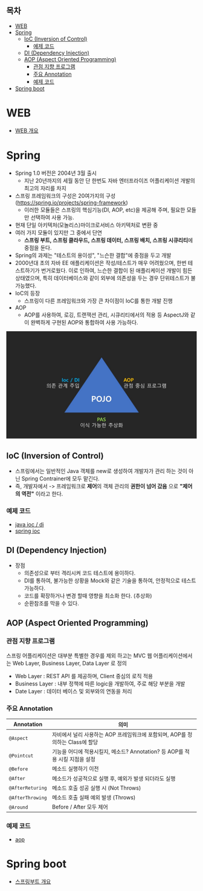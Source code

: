## 목차

- [WEB](#web)
- [Spring](#spring)
  - [IoC (Inversion of Control)](#ioc-inversion-of-control)
    - [예제 코드](#예제-코드)
  - [DI (Dependency Injection)](#di-dependency-injection)
  - [AOP (Aspect Oriented Programming)](#aop-aspect-oriented-programming)
    - [관점 지향 프로그램](#관점-지향-프로그램)
    - [주요 Annotation](#주요-annotation)
    - [예제 코드](#예제-코드-1)
- [Spring boot](#spring-boot)

# WEB

- [WEB 개요](./1_web)

# Spring

- Spring 1.0 버전은 2004년 3월 출시
  - 지난 20년까지의 세월 동안 단 한번도 자바 엔터프라이즈 어플리케이션 개발의 최고의 자리를 차지
- 스프링 프레임워크의 구성은 20여가지의 구성(https://spring.io/projects/spring-framework)
  - 이러한 모듈들은 스프링의 핵심기능(DI, AOP, etc)을 제공해 주며, 필요한 모들만 선택하여 사용 가능.
- 현재 단일 아키텍처(모놀리스)마이크로서비스 아키텍처로 변환 중
- 여러 가지 모듈이 있지만 그 중에서 단연
  - **스프링 부트, 스프링 클라우드, 스프링 데이터, 스프링 배치, 스프링 시큐리티**에 중점을 둔다.
- Spring의 과제는 "테스트의 용이성", "느슨한 결합"에 중점을 두고 개발
- 2000년대 초의 자바 EE 애플리케이션은 작성/테스트가 매우 어려웠으며, 한번 테스트하기가 번거로웠다. 이로 인하여, 느슨한 결합이 된 애플리케이션 개발이 힘든 상태였으며, 특히 데이터베이스와 같이 외부에 의존성을 두는 경우 단위테스트가 불가능했다.
- IoC의 등장
  - 스프링이 다른 프레임워크와 가장 큰 차이점이 IoC를 통한 개발 진행
- AOP
  - AOP를 사용하여, 로깅, 트랜잭션 관리, 시큐리티에서의 적용 등 AspectJ와 같이 완벽하게 구현된 AOP와 통합하여 사용 가능하다.

![](./images/spring.jpg)

## IoC (Inversion of Control)

- 스프링에서는 일반적인 Java 객체를 new로 생성하여 개발자가 관리 하는 것이 아닌 Spring Contrainer에 모두 맡긴다.
- 즉, 개발자에서 -> 프레임워크로 **제어**의 객체 관리의 **권한이 넘어 갔음** 으로 **"제어의 역전"** 이라고 한다.

### 예제 코드

- [java ioc / di](./3_ioc)
- [spring ioc](./4_spring-ioc)

## DI (Dependency Injection)

- 장점
  - 의존성으로 부터 격리시켜 코드 테스트에 용이하다.
  - DI를 통하여, 불가능한 상황을 Mock와 같은 기술을 통하여, 안정적으로 테스트 가능하다.
  - 코드를 확장하거나 변경 할때 영향을 최소화 한다. (추상화)
  - 순환참조를 막을 수 있다.

## AOP (Aspect Oriented Programming)

### 관점 지향 프로그램

스프링 어플리케이션은 대부분 특별한 경우를 제외 하고는 MVC 웹 어플리케이션에서는 Web Layer, Business Layer, Data Layer 로 정의

- Web Layer : REST API 를 제공하며, Client 중심의 로직 적용
- Business Layer : 내부 정책에 따른 logic을 개발하여, 주로 해당 부분을 개발
- Date Layer : 데이터 베이스 및 외부와의 연동을 처리

### 주요 Annotation

|Annotation|의미|
|---|---|
|`@Aspect`|자비에서 널리 사용하는 AOP 프레임워크에 포함되며, AOP를 정의하는 Class에 할당|
|`@Pointcut`|기능을 어디에 적용시킬지, 메소드? Annotation? 등 AOP를 적용 시킬 지점을 설정|
|`@Before`|메소드 실행하기 이전|
|`@After`|메소드가 성공적으로 실행 후, 예외가 발생 되더라도 실행|
|`@AfterReturing`|메소드 호출 성공 실행 시 (Not Throws)|
|`@AfterThrowing`|메소드 호출 실패 예외 발생 (Throws)|
|`@Around`|Before / After 모두 제어|

### 예제 코드

- [aop](./5_aop)

# Spring boot

- [스프링부트 개요](./2_spring_boot)